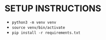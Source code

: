 # SETUP INSTRUCTIONS
- `python3 -m venv venv`
- `source venv/bin/activate`
- `pip install -r requirements.txt`